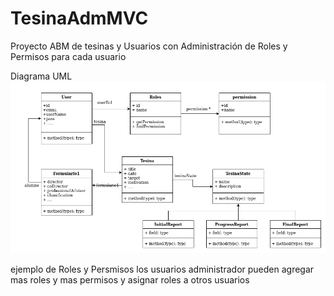 # TesinaAdmMVC
Proyecto ABM de tesinas y Usuarios con Administración de Roles y Permisos para cada
usuario

Diagrama UML
![Screenshot](tesinaAdmMVC-UML.png)

ejemplo de Roles y Persmisos
los usuarios administrador pueden agregar mas roles y mas permisos y asignar roles a otros usuarios
